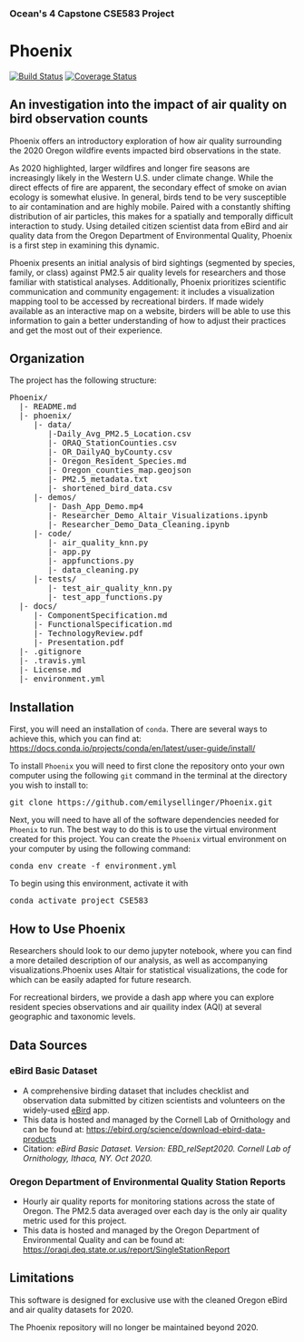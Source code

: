 ### Ocean's 4 Capstone CSE583 Project
# Phoenix 
[![Build Status](https://travis-ci.org/emilysellinger/Phoenix.svg?branch=main)](https://travis-ci.org/emilysellinger/Phoenix) [![Coverage Status](https://coveralls.io/repos/github/emilysellinger/Phoenix/badge.svg?branch=main)](https://coveralls.io/github/emilysellinger/Phoenix?branch=main)

## An investigation into the impact of air quality on bird observation counts

Phoenix offers an introductory exploration of how air quality surrounding the 2020 Oregon wildfire events impacted bird observations in the state. 

As 2020 highlighted, larger wildfires and longer fire seasons are increasingly likely in the Western U.S. under climate change. While the direct effects of fire are apparent, the secondary effect of smoke on avian ecology is somewhat elusive. In general, birds tend to be very susceptible to air contamination and are highly mobile. Paired with a constantly shifting distribution of air particles, this makes for a spatially and temporally difficult interaction to study. Using detailed citizen scientist data from eBird and air quality data from the Oregon Department of Environmental Quality, Phoenix is a first step in examining this dynamic. 

Phoenix presents an initial analysis of bird sightings (segmented by species, family, or class) against PM2.5 air quality levels for researchers and those familiar with statistical analyses. Additionally, Phoenix prioritizes scientific communication and community engagement: it includes a visualization mapping tool to be accessed by recreational birders. If made widely available as an interactive map on a website, birders will be able to use this information to gain a better understanding of how to adjust their practices and get the most out of their experience.

## Organization
The project has the following structure:
<pre>Phoenix/
  |- README.md
  |- phoenix/
     |- data/
        |-Daily_Avg_PM2.5_Location.csv
        |- ORAQ_StationCounties.csv
        |- OR_DailyAQ_byCounty.csv
        |- Oregon_Resident_Species.md
        |- Oregon_counties_map.geojson
        |- PM2.5_metadata.txt
        |- shortened_bird_data.csv
     |- demos/
        |- Dash_App_Demo.mp4
        |- Researcher_Demo_Altair_Visualizations.ipynb
        |- Researcher_Demo_Data_Cleaning.ipynb
     |- code/
        |- air_quality_knn.py
        |- app.py
        |- appfunctions.py
        |- data_cleaning.py
     |- tests/
        |- test_air_quality_knn.py
        |- test_app_functions.py
  |- docs/
     |- ComponentSpecification.md
     |- FunctionalSpecification.md
     |- TechnologyReview.pdf
     |- Presentation.pdf
  |- .gitignore
  |- .travis.yml
  |- License.md
  |- environment.yml
</pre>
## Installation
First, you will need an installation of `conda`. There are several ways to achieve this, which you can find at: https://docs.conda.io/projects/conda/en/latest/user-guide/install/

To install `Phoenix` you will need to first clone the repository onto your own computer using the following `git` command in the terminal at the directory you wish to install to:  
<pre>git clone https://github.com/emilysellinger/Phoenix.git</pre>

Next, you will need to have all of the software dependencies needed for `Phoenix` to run. The best way to do this is to use the virtual environment created for this project. You can create the `Phoenix` virtual environment on your computer by using the following command:
<pre>conda env create -f environment.yml</pre>

To begin using this environment, activate it with
<pre>conda activate project_CSE583</pre>

## How to Use Phoenix
Researchers should look to our demo jupyter notebook, where you can find a more detailed description of our analysis, as well as accompanying visualizations.Phoenix uses Altair for statistical visualizations, the code for which can be easily adapted for future research.

For recreational birders, we provide a dash app where you can explore resident species observations and air quaility index (AQI) at several geographic and taxonomic levels.

## Data Sources
### eBird Basic Dataset
- A comprehensive birding dataset that includes checklist and observation data submitted by citizen scientists and volunteers on the widely-used [eBird](https://ebird.org/home) app.
- This data is hosted and managed by the Cornell Lab of Ornithology and can be found at: https://ebird.org/science/download-ebird-data-products
- Citation: *eBird Basic Dataset. Version: EBD_relSept2020. Cornell Lab of Ornithology, Ithaca, NY. Oct 2020.*

### Oregon Department of Environmental Quality Station Reports
- Hourly air quality reports for monitoring stations across the state of Oregon. The PM2.5 data averaged over each day is the only air quality metric used for this project.
- This data is hosted and managed by the Oregon Department of Environmental Quality and can be found at: https://oraqi.deq.state.or.us/report/SingleStationReport 

## Limitations
This software is designed for exclusive use with the cleaned Oregon eBird and air quality datasets for 2020. 

The Phoenix repository will no longer be maintained beyond 2020. 
